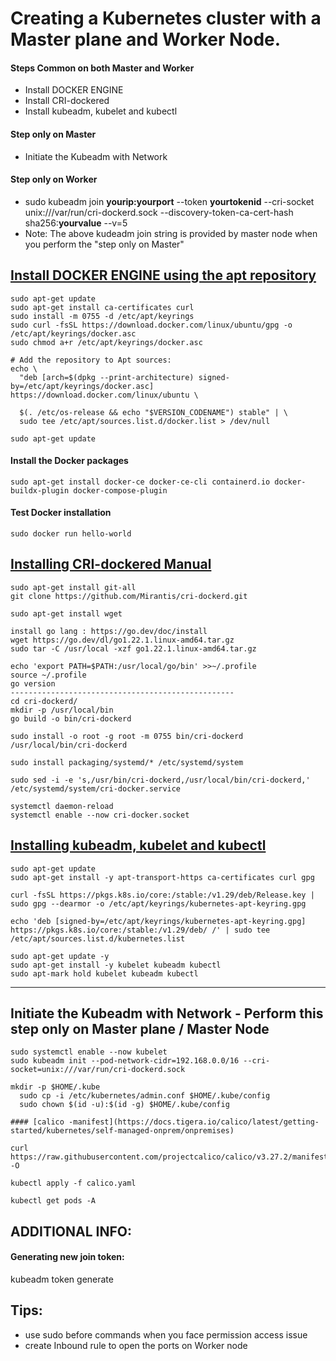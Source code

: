 # Creating a Kubernetes cluster with a Master plane and Worker Node.

#### Steps Common on both Master and Worker
- Install DOCKER ENGINE
- Install CRI-dockered
- Install kubeadm, kubelet and kubectl

#### Step only on Master
- Initiate the Kubeadm with Network

#### Step only on Worker
- sudo kubeadm join **yourip:yourport** --token **yourtokenid** --cri-socket unix:///var/run/cri-dockerd.sock --discovery-token-ca-cert-hash sha256:**yourvalue** --v=5
- Note: The above kudeadm join string is provided by master node when you perform the "step only on Master"

## [Install DOCKER ENGINE using the apt repository](https://docs.docker.com/engine/install/ubuntu/)

```
sudo apt-get update
sudo apt-get install ca-certificates curl
sudo install -m 0755 -d /etc/apt/keyrings
sudo curl -fsSL https://download.docker.com/linux/ubuntu/gpg -o /etc/apt/keyrings/docker.asc
sudo chmod a+r /etc/apt/keyrings/docker.asc

# Add the repository to Apt sources:
echo \
  "deb [arch=$(dpkg --print-architecture) signed-by=/etc/apt/keyrings/docker.asc] https://download.docker.com/linux/ubuntu \

  $(. /etc/os-release && echo "$VERSION_CODENAME") stable" | \
  sudo tee /etc/apt/sources.list.d/docker.list > /dev/null

sudo apt-get update
```


#### Install the Docker packages

```
sudo apt-get install docker-ce docker-ce-cli containerd.io docker-buildx-plugin docker-compose-plugin
```

#### Test Docker installation
```
sudo docker run hello-world
```

## [Installing CRI-dockered Manual](https://github.com/Mirantis/cri-dockerd)

```
sudo apt-get install git-all
git clone https://github.com/Mirantis/cri-dockerd.git

sudo apt-get install wget    

install go lang : https://go.dev/doc/install
wget https://go.dev/dl/go1.22.1.linux-amd64.tar.gz
sudo tar -C /usr/local -xzf go1.22.1.linux-amd64.tar.gz

echo 'export PATH=$PATH:/usr/local/go/bin' >>~/.profile
source ~/.profile
go version
--------------------------------------------------
cd cri-dockerd/
mkdir -p /usr/local/bin
go build -o bin/cri-dockerd

sudo install -o root -g root -m 0755 bin/cri-dockerd /usr/local/bin/cri-dockerd

sudo install packaging/systemd/* /etc/systemd/system

sudo sed -i -e 's,/usr/bin/cri-dockerd,/usr/local/bin/cri-dockerd,' /etc/systemd/system/cri-docker.service

systemctl daemon-reload
systemctl enable --now cri-docker.socket
```


## [Installing kubeadm, kubelet and kubectl](https://kubernetes.io/docs/setup/production-environment/tools/kubeadm/install-kubeadm/)

```
sudo apt-get update
sudo apt-get install -y apt-transport-https ca-certificates curl gpg

curl -fsSL https://pkgs.k8s.io/core:/stable:/v1.29/deb/Release.key | sudo gpg --dearmor -o /etc/apt/keyrings/kubernetes-apt-keyring.gpg

echo 'deb [signed-by=/etc/apt/keyrings/kubernetes-apt-keyring.gpg] https://pkgs.k8s.io/core:/stable:/v1.29/deb/ /' | sudo tee /etc/apt/sources.list.d/kubernetes.list

sudo apt-get update -y
sudo apt-get install -y kubelet kubeadm kubectl
sudo apt-mark hold kubelet kubeadm kubectl
```
-------------------------------------------------------------------------------------
## Initiate the Kubeadm with Network - Perform this step only on Master plane / Master Node
```
sudo systemctl enable --now kubelet
sudo kubeadm init --pod-network-cidr=192.168.0.0/16 --cri-socket=unix:///var/run/cri-dockerd.sock

mkdir -p $HOME/.kube
  sudo cp -i /etc/kubernetes/admin.conf $HOME/.kube/config
  sudo chown $(id -u):$(id -g) $HOME/.kube/config

#### [calico -manifest](https://docs.tigera.io/calico/latest/getting-started/kubernetes/self-managed-onprem/onpremises)

curl https://raw.githubusercontent.com/projectcalico/calico/v3.27.2/manifests/calico.yaml -O

kubectl apply -f calico.yaml

kubectl get pods -A
```
## ADDITIONAL INFO:
#### Generating new join token:
kubeadm token generate

## Tips:
- use sudo before commands when you face permission access issue
- create Inbound rule to open the ports on Worker node

